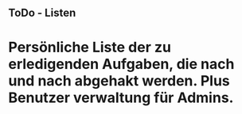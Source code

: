 ## ToDo - Listen

# Persönliche Liste der zu erledigenden Aufgaben, die nach und nach abgehakt werden. Plus Benutzer verwaltung für Admins.
